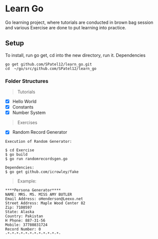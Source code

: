 # Learn Go
Go learning project, where tutorials are conducted in brown bag session and various Exercise are done to put learning into practice.

## Setup
To install, run go get, cd into the new directory, run it. Dependencies
```
go get github.com/SPatel12/learn_go.git
cd  ~/go/src/github.com/SPatel12/learn_go
```

### Folder Structures
> Tutorials
- [x] Hello World
- [x] Constants
- [x] Number System

> Exercises
- [x] Random Record Generator
```
Execution of Random Generator:

$ cd Exercise
$ go build
$ go run randomrecordsgen.go 
```
```
Dependencies:
$ go get github.com/icrowley/fake
```

> Example:
```
****Persona Generator**** 
NAME: MRS. MS. MISS AMY BUTLER
Email Address: oHenderson@Leexo.net
Street Address: Maple Wood Center 82
Zip: 7100597
State: Alaska
Country: Pakistan
H Phone: 887-31-56
Mobile: 37780831724
Record Number: 0
-*-*-*-*-*-*-*-*-*-*-*-*-
```
